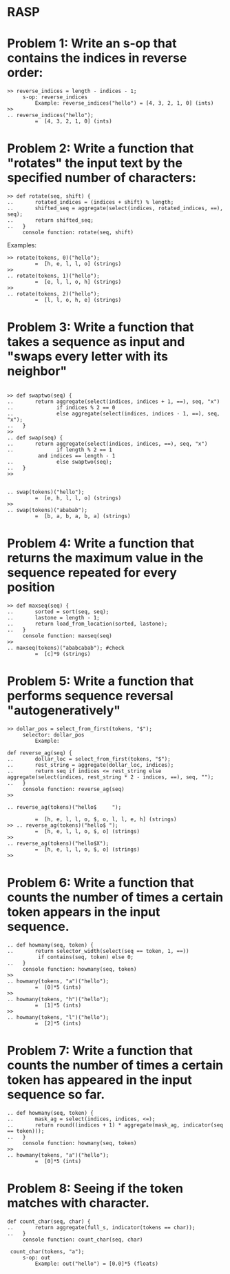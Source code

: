 # RASP

# Problem 1: Write an s-op that contains the indices in reverse order:

```
>> reverse_indices = length - indices - 1;
     s-op: reverse_indices
         Example: reverse_indices("hello") = [4, 3, 2, 1, 0] (ints)
>> 
.. reverse_indices("hello");
         =  [4, 3, 2, 1, 0] (ints)
```
# Problem 2: Write a function that "rotates" the input text by the specified number of characters:
```
>> def rotate(seq, shift) {
..       rotated_indices = (indices + shift) % length;
..       shifted_seq = aggregate(select(indices, rotated_indices, ==), seq);
..       return shifted_seq;
..   }
     console function: rotate(seq, shift)
```
Examples:
```
>> rotate(tokens, 0)("hello");
         =  [h, e, l, l, o] (strings)
>> 
.. rotate(tokens, 1)("hello");
         =  [e, l, l, o, h] (strings)
>> 
.. rotate(tokens, 2)("hello");
         =  [l, l, o, h, e] (strings)
```

# Problem 3: Write a function that takes a sequence as input and "swaps every letter with its neighbor"
```

>> def swaptwo(seq) {
..       return aggregate(select(indices, indices + 1, ==), seq, "x") 
..              if indices % 2 == 0 
..              else aggregate(select(indices, indices - 1, ==), seq, "x");
..   }
>> 
.. def swap(seq) {
..       return aggregate(select(indices, indices, ==), seq, "x")
..              if length % 2 == 1
          and indices == length - 1
..              else swaptwo(seq);
..   }
>>
```
```

.. swap(tokens)("hello");
         =  [e, h, l, l, o] (strings)
>> 
.. swap(tokens)("ababab");
         =  [b, a, b, a, b, a] (strings)
```

# Problem 4: Write a function that returns the maximum value in the sequence repeated for every position

```
>> def maxseq(seq) {
..       sorted = sort(seq, seq);
..       lastone = length - 1;
..       return load_from_location(sorted, lastone);
..   }
     console function: maxseq(seq)
>> 
.. maxseq(tokens)("ababcabab"); #check
         =  [c]*9 (strings)
```
# Problem 5: Write a function that performs sequence reversal "autogeneratively"
```
>> dollar_pos = select_from_first(tokens, "$");
     selector: dollar_pos
         Example:

def reverse_ag(seq) {
..       dollar_loc = select_from_first(tokens, "$");
..       rest_string = aggregate(dollar_loc, indices);
..       return seq if indices <= rest_string else aggregate(select(indices, rest_string * 2 - indices, ==), seq, "");
..   }
     console function: reverse_ag(seq)
>>
```

```
.. reverse_ag(tokens)("hello$     ");

         =  [h, e, l, l, o, $, o, l, l, e, h] (strings)
>> .. reverse_ag(tokens)("hello$ ");
         =  [h, e, l, l, o, $, o] (strings)
>> 
.. reverse_ag(tokens)("hello$X");
         =  [h, e, l, l, o, $, o] (strings)
>> 
```
# Problem 6: Write a function that counts the number of times a certain token appears in the input sequence. 
```
.. def howmany(seq, token) {
..       return selector_width(select(seq == token, 1, ==))
          if contains(seq, token) else 0;
..   }
     console function: howmany(seq, token)
>> 
.. howmany(tokens, "a")("hello");
         =  [0]*5 (ints)
>> 
.. howmany(tokens, "h")("hello");
         =  [1]*5 (ints)
>> 
.. howmany(tokens, "l")("hello");
         =  [2]*5 (ints)
```

# Problem 7: Write a function that counts the number of times a certain token has appeared in the input sequence so far.
```
.. def howmany(seq, token) {
..       mask_ag = select(indices, indices, <=);
..       return round((indices + 1) * aggregate(mask_ag, indicator(seq == token)));
..   }
     console function: howmany(seq, token)
>> 
.. howmany(tokens, "a")("hello");
         =  [0]*5 (ints)
```

# Problem 8: Seeing if the token matches with character. 
```
def count_char(seq, char) {
..       return aggregate(full_s, indicator(tokens == char));
..   }
     console function: count_char(seq, char)

 count_char(tokens, "a");
     s-op: out
         Example: out("hello") = [0.0]*5 (floats)
```
